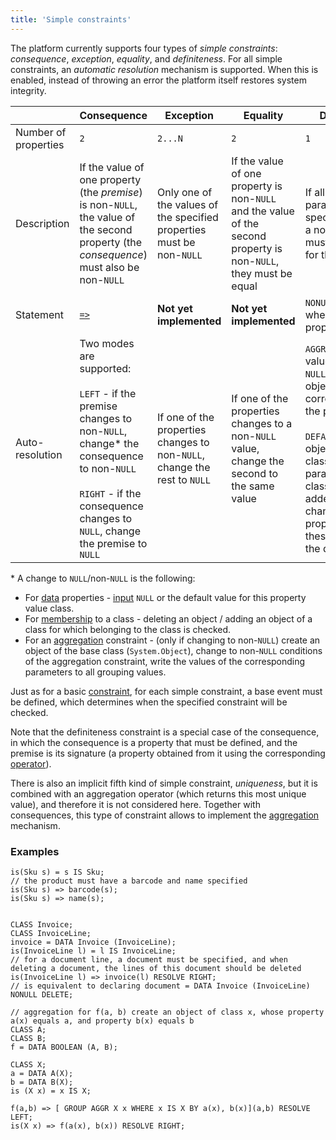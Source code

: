 ```yaml
---
title: 'Simple constraints'
---
```


The platform currently supports four types of *simple constraints*: *consequence*, *exception*, *equality*, and *definiteness*. For all simple constraints, an *automatic resolution* mechanism is supported. When this is enabled, instead of throwing an error the platform itself restores system integrity.

||Consequence|Exception|Equality|Definiteness|
|---|---|---|---|---|
|Number of properties|`2`|`2...N`|`2`|`1`|
|Description|If the value of one property (the *premise*) is non-`NULL`, the value of the second property (the *consequence*) must also be non-`NULL`|Only one of the values of the specified properties must be non-`NULL`|If the value of one property is non-`NULL` and the value of the second property is non-`NULL`, they must be equal|If all property parameters match specified classes, a non-`NULL` value must be specified for them|
|Statement|[`=>`](=gt_statement.md)|**Not yet implemented**|**Not yet implemented**|`NONULL` option when defining properties|
|Auto-resolution|Two modes are supported:<br/><br/>`LEFT` - if the premise changes to non-`NULL`, change\* the consequence to non-`NULL`<br/><br/>`RIGHT` - if the consequence changes to `NULL`, change the premise to `NULL`<br/>|If one of the properties changes to non-`NULL`, change the rest to `NULL`|If one of the properties changes to a non-`NULL` value, change the second to the same value|`AGGR` - if a property value changes to `NULL`, delete objects corresponding to the parameters.<br/><br/>`DEFAULT` value - if objects whose classes match the parameters classes are added/reclassified, change the property value for these objects to the default value.|

\* A change to `NULL`/non-`NULL` is the following:

-   For [data](Data_properties_DATA.md) properties - [input](Property_change_CHANGE.md) `NULL` or the default value for this property value class.
-   For [membership](Classification_IS_AS.md) to a class - deleting an object / adding an object of a class for which belonging to the class is checked.
-   For an [aggregation](Grouping_GROUP.md) constraint - (only if changing to non-`NULL`) create an object of the base class (`System.Object`), change to non-`NULL` conditions of the aggregation constraint, write the values of the corresponding parameters to all grouping values.

Just as for a basic [constraint](Constraints.md), for each simple constraint, a base event must be defined, which determines when the specified constraint will be checked. 

Note that the definiteness constraint is a special case of the consequence, in which the consequence is a property that must be defined, and the premise is its signature (a property obtained from it using the corresponding [operator](Property_signature_CLASS.md)).

There is also an implicit fifth kind of simple constraint, *uniqueness*, but it is combined with an aggregation operator (which returns this most unique value), and therefore it is not considered here. Together with consequences, this type of constraint allows to implement the [aggregation](Aggregations.md) mechanism. 

### Examples

```lsf
is(Sku s) = s IS Sku;
// the product must have a barcode and name specified
is(Sku s) => barcode(s);
is(Sku s) => name(s);


CLASS Invoice;
CLASS InvoiceLine;
invoice = DATA Invoice (InvoiceLine);
is(InvoiceLine l) = l IS InvoiceLine;
// for a document line, a document must be specified, and when deleting a document, the lines of this document should be deleted
is(InvoiceLine l) => invoice(l) RESOLVE RIGHT;
// is equivalent to declaring document = DATA Invoice (InvoiceLine) NONULL DELETE;

// aggregation for f(a, b) create an object of class x, whose property a(x) equals a, and property b(x) equals b
CLASS A;
CLASS B;
f = DATA BOOLEAN (A, B);

CLASS X;
a = DATA A(X);
b = DATA B(X);
is (X x) = x IS X;

f(a,b) => [ GROUP AGGR X x WHERE x IS X BY a(x), b(x)](a,b) RESOLVE LEFT;
is(X x) => f(a(x), b(x)) RESOLVE RIGHT;
```
